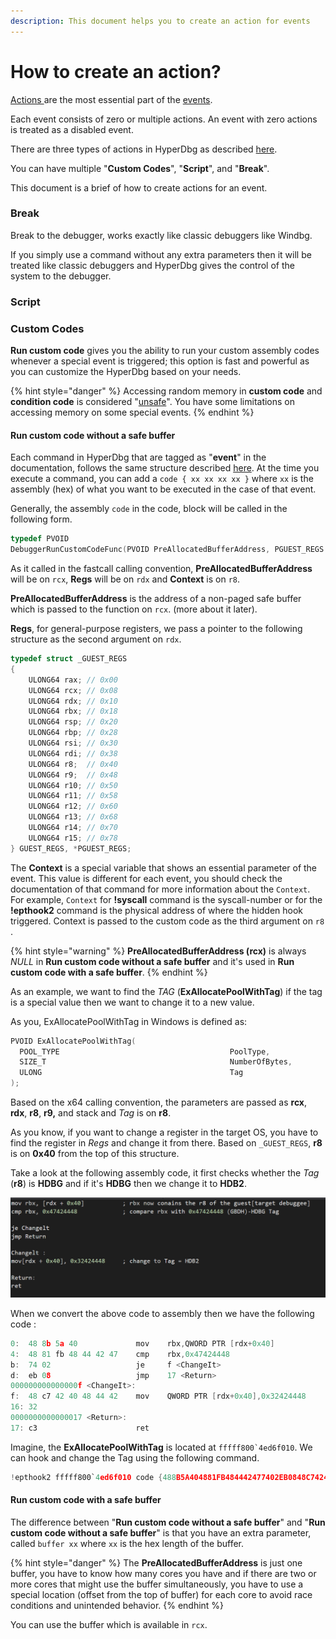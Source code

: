 ```yaml
---
description: This document helps you to create an action for events
---
```


# How to create an action?

[Actions ](https://docs.hyperdbg.com/design/debugger-internals/actions)are the most essential part of the [events](https://docs.hyperdbg.com/design/debugger-internals/events).

Each event consists of zero or multiple actions. An event with zero actions is treated as a disabled event.

There are three types of actions in HyperDbg as described [here](https://docs.hyperdbg.com/using-hyperdbg/prerequisites).

You can have multiple "**Custom Codes**", "**Script**", and "**Break**".

This document is a brief of how to create actions for an event.

### Break

Break to the debugger, works exactly like classic debuggers like Windbg.

If you simply use a command without any extra parameters then it will be treated like classic debuggers and HyperDbg gives the control of the system to the debugger.

### Script

### Custom Codes

**Run custom code** gives you the ability to run your custom assembly codes whenever a special event is triggered; this option is fast and powerful as you can customize the HyperDbg based on your needs.

{% hint style="danger" %}
Accessing random memory in **custom code** and **condition code** is considered "[unsafe](https://docs.hyperdbg.com/tips-and-tricks/considerations/the-unsafe-behavior)". You have some limitations on accessing memory on some special events.
{% endhint %}

#### Run custom code without a safe buffer

Each command in HyperDbg that are tagged as "**event**" in the documentation, follows the same structure described [here](https://docs.hyperdbg.com/design/debugger-internals/events). At the time you execute a command, you can add a `code { xx xx xx xx }` where `xx` is the assembly \(hex\) of what you want to be executed in the case of that event.

Generally, the assembly `code` in the code, block will be called in the following form.

```c
typedef PVOID
DebuggerRunCustomCodeFunc(PVOID PreAllocatedBufferAddress, PGUEST_REGS Regs, PVOID Context);
```

As it called in the fastcall calling convention, **PreAllocatedBufferAddress** will be on `rcx`, **Regs** will be on `rdx` and **Context** is on `r8`.

**PreAllocatedBufferAddress** is the address of a non-paged safe buffer which is passed to the function on `rcx`. \(more about it later\).

**Regs**, for general-purpose registers, we pass a pointer to the following structure as the second argument on `rdx`. 

```cpp
typedef struct _GUEST_REGS
{
    ULONG64 rax; // 0x00
    ULONG64 rcx; // 0x08
    ULONG64 rdx; // 0x10
    ULONG64 rbx; // 0x18
    ULONG64 rsp; // 0x20 
    ULONG64 rbp; // 0x28
    ULONG64 rsi; // 0x30
    ULONG64 rdi; // 0x38
    ULONG64 r8;  // 0x40
    ULONG64 r9;  // 0x48
    ULONG64 r10; // 0x50
    ULONG64 r11; // 0x58
    ULONG64 r12; // 0x60
    ULONG64 r13; // 0x68
    ULONG64 r14; // 0x70
    ULONG64 r15; // 0x78
} GUEST_REGS, *PGUEST_REGS;
```

The **Context** is a special variable that shows an essential parameter of the event. This value is different for each event, you should check the documentation of that command for more information about the `Context`. For example, `Context` for **!syscall** command is the syscall-number or for the **!epthook2** command is the physical address of where the hidden hook triggered. Context is passed to the custom code as the third argument on `r8` . 

{% hint style="warning" %}
**PreAllocatedBufferAddress \(rcx\)** is always _NULL_ in **Run custom code without a safe buffer** and it's used in **Run custom code with a safe buffer**.
{% endhint %}

As an example, we want to find the _TAG_ \(**ExAllocatePoolWithTag**\) if the tag is a special value then we want to change it to a new value.

As you, ExAllocatePoolWithTag in Windows is defined as:

```c
PVOID ExAllocatePoolWithTag(
  POOL_TYPE                                      PoolType,
  SIZE_T                                         NumberOfBytes,
  ULONG                                          Tag
);
```

Based on the x64 calling convention, the parameters are passed as **rcx**, **rdx**, **r8**, **r9,** and stack and _Tag_ is on **r8**.

As you know, if you want to change a register in the target OS, you have to find the register in _Regs_ and change it from there. Based on `_GUEST_REGS`, **r8** is on **0x40** from the top of this structure.

Take a look at the following assembly code, it first checks whether the _Tag_ \(**r8**\) is **HDBG** and if it's **HDBG** then we change it to **HDB2**.

![](../../.gitbook/assets/actioncodeexample2.png)

When we convert the above code to assembly then we have the following code :

```c
0:  48 8b 5a 40             mov    rbx,QWORD PTR [rdx+0x40]
4:  48 81 fb 48 44 42 47    cmp    rbx,0x47424448
b:  74 02                   je     f <ChangeIt>
d:  eb 08                   jmp    17 <Return>
000000000000000f <ChangeIt>:
f:  48 c7 42 40 48 44 42    mov    QWORD PTR [rdx+0x40],0x32424448
16: 32
0000000000000017 <Return>:
17: c3                      ret
```

Imagine, the **ExAllocatePoolWithTag** is located at ``fffff800`4ed6f010``. We can hook and change the Tag using the following command.

```c
!epthook2 fffff800`4ed6f010 code {488B5A404881FB484442477402EB0848C7424048444232C3}
```

#### Run custom code with a safe buffer

The difference between "**Run custom code without a safe buffer**" and "**Run custom code without a safe buffer**" is that you have an extra parameter, called `buffer xx` where `xx` is the hex length of the buffer.

{% hint style="danger" %}
The **PreAllocatedBufferAddress** is just one buffer, you have to know how many cores you have and if there are two or more cores that might use the buffer simultaneously, you have to use a special location \(offset from the top of buffer\) for each core to avoid race conditions and unintended behavior.
{% endhint %}

You can use the buffer which is available in `rcx`.

